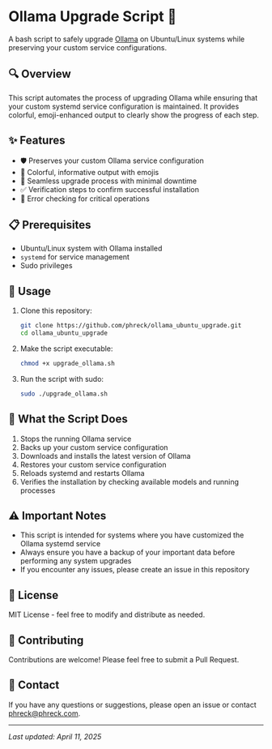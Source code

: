 # Ollama Upgrade Script 🚀

A bash script to safely upgrade [Ollama](https://ollama.com/) on Ubuntu/Linux systems while preserving your custom service configurations.

## 🔍 Overview

This script automates the process of upgrading Ollama while ensuring that your custom systemd service configuration is maintained. It provides colorful, emoji-enhanced output to clearly show the progress of each step.

## ✨ Features

- 🛡️ Preserves your custom Ollama service configuration
- 🎨 Colorful, informative output with emojis
- 🔄 Seamless upgrade process with minimal downtime
- ✅ Verification steps to confirm successful installation
- 🚨 Error checking for critical operations

## 📋 Prerequisites

- Ubuntu/Linux system with Ollama installed
- `systemd` for service management
- Sudo privileges

## 🚀 Usage

1. Clone this repository:
   ```bash
   git clone https://github.com/phreck/ollama_ubuntu_upgrade.git
   cd ollama_ubuntu_upgrade
   ```

2. Make the script executable:
   ```bash
   chmod +x upgrade_ollama.sh
   ```

3. Run the script with sudo:
   ```bash
   sudo ./upgrade_ollama.sh
   ```

## 📝 What the Script Does

1. Stops the running Ollama service
2. Backs up your custom service configuration
3. Downloads and installs the latest version of Ollama
4. Restores your custom service configuration
5. Reloads systemd and restarts Ollama
6. Verifies the installation by checking available models and running processes

## ⚠️ Important Notes

- This script is intended for systems where you have customized the Ollama systemd service
- Always ensure you have a backup of your important data before performing any system upgrades
- If you encounter any issues, please create an issue in this repository

## 📜 License

MIT License - feel free to modify and distribute as needed.

## 🤝 Contributing

Contributions are welcome! Please feel free to submit a Pull Request.

## 📧 Contact

If you have any questions or suggestions, please open an issue or contact phreck@phreck.com.

---

*Last updated: April 11, 2025*